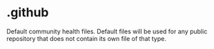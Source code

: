 # .github
Default community health files. Default files will be used for any public repository that does not contain its own file of that type.

